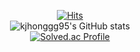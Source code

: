 <div align=center>
  
[![Hits](https://hits.seeyoufarm.com/api/count/incr/badge.svg?url=https%3A%2F%2Fgithub.com%2Fkjhonggg95%2Fhit-counter&count_bg=%2379C83D&title_bg=%23555555&icon=&icon_color=%23E7E7E7&title=hits&edge_flat=false)](https://hits.seeyoufarm.com)  
![kjhonggg95's GitHub stats](https://github-readme-stats.vercel.app/api?username=kjhonggg95&show_icons=true&theme=tokyonight)  
[![Solved.ac Profile](http://mazassumnida.wtf/api/generate_badge?boj=kjhonggg)](https://solved.ac/kjhonggg)  

</div>
